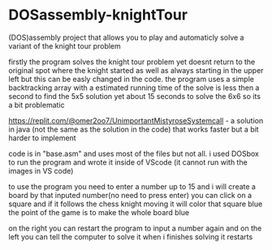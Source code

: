 # DOSassembly-knightTour
(DOS)assembly project that allows you to play and automaticly solve a variant of the knight tour problem

firstly the program solves the knight tour problem yet doesnt return to the original spot where the knight started as well as always starting in the upper left but this can be easly changed in the code.
the program uses a simple backtracking array with a estimated running time of the solve is  less then a second to find the 5x5 solution yet about 15 seconds to solve the 6x6 so its a bit problematic

https://replit.com/@omer2oo7/UnimportantMistyroseSystemcall - a solution in java (not the same as the solution in the code) that works faster but a bit harder to implement

code is in "base.asm" and uses most of the files but not all.
i used DOSbox to run the program and wrote it inside of VScode (it cannot run with the images in VS code)

to use the program you need to enter a number up to 15  and i will create a board by that inputed number(no need to press enter)
you can click on a square and if it follows the chess knight moving it will color that square blue
the point of the game is to make the whole board blue

on the right you can restart the program to input a number again and on the left you can tell the computer to solve it when i finishes solving it restarts
